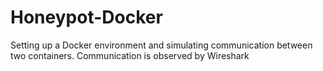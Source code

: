 # Honeypot-Docker
Setting up a Docker environment and simulating communication between two containers. Communication is observed by Wireshark
